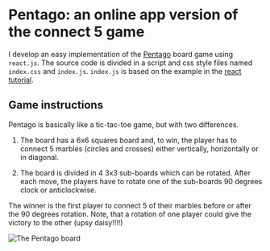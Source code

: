 # Pentago: an online app version of the connect 5 game

 I develop an easy implementation of the [Pentago](https://en.wikipedia.org/wiki/Pentago) board game using  `react.js`. The source code is divided in a script and css style files named `index.css` and `index.js`. `index.js` is based on the example in the [react tutorial](https://es.reactjs.org/tutorial/tutorial.html).
 
 
 
 
 ## Game instructions
 
 Pentago is basically like a tic-tac-toe game, but with two differences.
 
 1. The board has a 6x6 squares board and, to win, the player has to connect 5 marbles (circles and crosses) either vertically, horizontally or in diagonal.
 
 2. The board is divided in 4 3x3 sub-boards which can be rotated. After each move, the players have to rotate one of the sub-boards 90 degrees clock or anticlockwise.
 
 
 The winner is the first player to connect 5 of their marbles before or after the 90 degrees rotation. Note, that a rotation of one player could give the victory to the other (upsy daisy!!!!)
 
 
 
 
 
 ![The Pentago board](https://en.wikipedia.org/wiki/Pentago#/media/File:Pentago-Game-Winning-Position.jpg)
